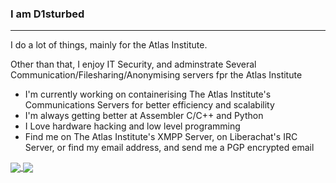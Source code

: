 ### I am D1sturbed

***

I do a lot of things, mainly for the Atlas Institute.

Other than that, I enjoy IT Security, and adminstrate Several Communication/Filesharing/Anonymising servers fpr the Atlas Institute

- I'm currently working on containerising The Atlas Institute's Communications Servers for better efficiency and scalability
- I'm always getting better at Assembler C/C++ and Python
- I Love hardware hacking and low level programming
- Find me on The Atlas Institute's XMPP Server, on Liberachat's IRC Server, or find my email address, and send me a PGP encrypted email


<a href="https://github.com/anuraghazra/github-readme-stats">
  <img align="center" src="https://github-readme-stats.vercel.app/api?username=d1sturbances&show_icons=true&theme=dracula" />
</a>
<a href="https://github.com/anuraghazra/github-readme-stats">
  <img align="center" src="https://github-readme-stats.vercel.app/api/top-langs/?username=d1sturbances&langs_count=6&layout=compact&theme=dracula" /
</a>


